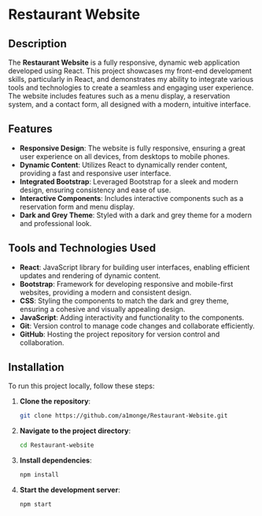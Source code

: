 # Restaurant Website

## Description

The **Restaurant Website** is a fully responsive, dynamic web application developed using React. This project showcases my front-end development skills, particularly in React, and demonstrates my ability to integrate various tools and technologies to create a seamless and engaging user experience. The website includes features such as a menu display, a reservation system, and a contact form, all designed with a modern, intuitive interface.

## Features

- **Responsive Design**: The website is fully responsive, ensuring a great user experience on all devices, from desktops to mobile phones.
- **Dynamic Content**: Utilizes React to dynamically render content, providing a fast and responsive user interface.
- **Integrated Bootstrap**: Leveraged Bootstrap for a sleek and modern design, ensuring consistency and ease of use.
- **Interactive Components**: Includes interactive components such as a reservation form and menu display.
- **Dark and Grey Theme**: Styled with a dark and grey theme for a modern and professional look.

## Tools and Technologies Used

- **React**: JavaScript library for building user interfaces, enabling efficient updates and rendering of dynamic content.
- **Bootstrap**: Framework for developing responsive and mobile-first websites, providing a modern and consistent design.
- **CSS**: Styling the components to match the dark and grey theme, ensuring a cohesive and visually appealing design.
- **JavaScript**: Adding interactivity and functionality to the components.
- **Git**: Version control to manage code changes and collaborate efficiently.
- **GitHub**: Hosting the project repository for version control and collaboration.

## Installation

To run this project locally, follow these steps:

1. **Clone the repository**:
   ```bash
   git clone https://github.com/a1monge/Restaurant-Website.git
2. **Navigate to the project directory**:
   ```bash
   cd Restaurant-website
4. **Install dependencies**:
   ```bash
   npm install
6. **Start the development server**:
   ```bash
   npm start
